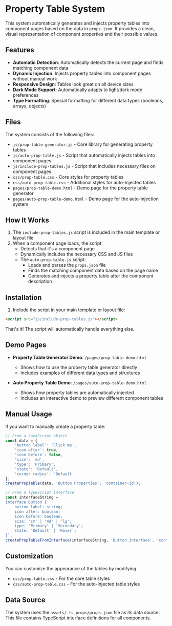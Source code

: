 # Property Table System

This system automatically generates and injects property tables into component pages based on the data in `props.json`. It provides a clean, visual representation of component properties and their possible values.

## Features

- **Automatic Detection**: Automatically detects the current page and finds matching component data
- **Dynamic Injection**: Injects property tables into component pages without manual work
- **Responsive Design**: Tables look great on all device sizes
- **Dark Mode Support**: Automatically adapts to light/dark mode preferences
- **Type Formatting**: Special formatting for different data types (booleans, arrays, objects)

## Files

The system consists of the following files:

- `js/prop-table-generator.js` - Core library for generating property tables
- `js/auto-prop-table.js` - Script that automatically injects tables into component pages
- `js/include-prop-tables.js` - Script that includes necessary files on component pages
- `css/prop-table.css` - Core styles for property tables
- `css/auto-prop-table.css` - Additional styles for auto-injected tables
- `pages/prop-table-demo.html` - Demo page for the property table generator
- `pages/auto-prop-table-demo.html` - Demo page for the auto-injection system

## How It Works

1. The `include-prop-tables.js` script is included in the main template or layout file
2. When a component page loads, the script:
   - Detects that it's a component page
   - Dynamically includes the necessary CSS and JS files
   - The `auto-prop-table.js` script:
     - Loads and parses the `props.json` file
     - Finds the matching component data based on the page name
     - Generates and injects a property table after the component description

## Installation

1. Include the script in your main template or layout file:

```html
<script src="js/include-prop-tables.js"></script>
```

That's it! The script will automatically handle everything else.

## Demo Pages

- **Property Table Generator Demo**: `/pages/prop-table-demo.html`
  - Shows how to use the property table generator directly
  - Includes examples of different data types and structures

- **Auto Property Table Demo**: `/pages/auto-prop-table-demo.html`
  - Shows how property tables are automatically injected
  - Includes an interactive demo to preview different component tables

## Manual Usage

If you want to manually create a property table:

```javascript
// From a JavaScript object
const data = {
    'button label': 'Click me',
    'icon after': true,
    'icon before': false,
    'size': 'md',
    'type': 'Primary',
    'state': 'Default',
    'corner radius': 'Default'
};
createPropTable(data, 'Button Properties', 'container-id');

// From a TypeScript interface
const interfaceString = `
interface Button {
    button label: string; 
    icon after: boolean; 
    icon before: boolean; 
    size: 'sm' | 'md' | 'lg'; 
    type: 'Primary' | 'Secondary'; 
    state: 'Default' | 'Hover'; 
}`;
createPropTableFromInterface(interfaceString, 'Button Interface', 'container-id');
```

## Customization

You can customize the appearance of the tables by modifying:

- `css/prop-table.css` - For the core table styles
- `css/auto-prop-table.css` - For the auto-injected table styles

## Data Source

The system uses the `assets/_ts_props/props.json` file as its data source. This file contains TypeScript interface definitions for all components. 